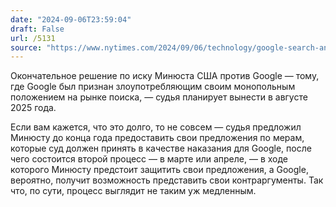 ```yaml
---
date: "2024-09-06T23:59:04"
draft: False
url: /5131
source: "https://www.nytimes.com/2024/09/06/technology/google-search-antitrust-remedies.html"
---
```


Окончательное решение по иску Минюста США против Google — тому, где Google был признан злоупотребляющим своим монопольным положением на рынке поиска, — судья планирует вынести в августе 2025 года. 

Если вам кажется, что это долго, то не совсем — судья предложил Минюсту до конца года предоставить свои предложения по мерам, которые суд должен принять в качестве наказания для Google, после чего состоится второй процесс — в марте или апреле, — в ходе которого Минюсту предстоит защитить свои предложения, а Google, вероятно, получит возможность представить свои контраргументы. Так что, по сути, процесс выглядит не таким уж медленным.

